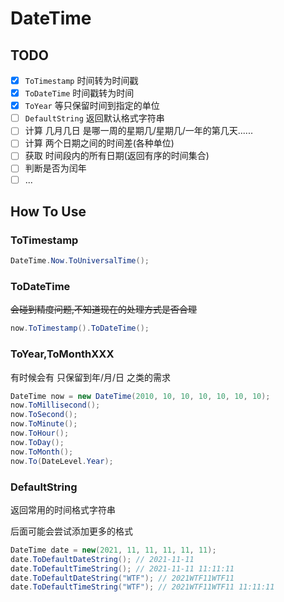 # DateTime

## TODO

- [x] `ToTimestamp` 时间转为时间戳
- [x] `ToDateTime` 时间戳转为时间
- [x] `ToYear` 等只保留时间到指定的单位
- [ ] `DefaultString` 返回默认格式字符串
- [ ] 计算 几月几日 是哪一周的星期几/星期几/一年的第几天......
- [ ] 计算 两个日期之间的时间差(各种单位)
- [ ] 获取 时间段内的所有日期(返回有序的时间集合)
- [ ] 判断是否为闰年
- [ ] ...

## How To Use

### ToTimestamp

```csharp
DateTime.Now.ToUniversalTime();
```

### ToDateTime

~~会碰到精度问题,不知道现在的处理方式是否合理~~

```csharp
now.ToTimestamp().ToDateTime();
```

### ToYear,ToMonthXXX

有时候会有 只保留到年/月/日 之类的需求

```csharp
DateTime now = new DateTime(2010, 10, 10, 10, 10, 10, 10);
now.ToMillisecond();
now.ToSecond();
now.ToMinute();
now.ToHour();
now.ToDay();
now.ToMonth();
now.To(DateLevel.Year);
```

### DefaultString

返回常用的时间格式字符串

后面可能会尝试添加更多的格式

```csharp
DateTime date = new(2021, 11, 11, 11, 11, 11);
date.ToDefaultDateString(); // 2021-11-11
date.ToDefaultTimeString(); // 2021-11-11 11:11:11
date.ToDefaultDateString("WTF"); // 2021WTF11WTF11
date.ToDefaultTimeString("WTF"); // 2021WTF11WTF11 11:11:11
```







